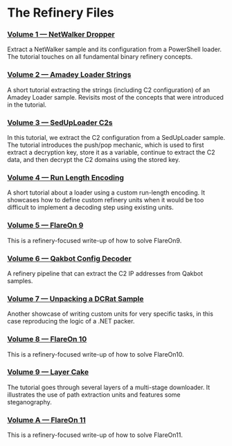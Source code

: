 # The Refinery Files

### [Volume 1 — NetWalker Dropper][0x01]

Extract a NetWalker sample and its configuration from a PowerShell loader.
The tutorial touches on all fundamental binary refinery concepts.

### [Volume 2 — Amadey Loader Strings][0x02]

A short tutorial extracting the strings (including C2 configuration) of an Amadey Loader sample.
Revisits most of the concepts that were introduced in the tutorial.

### [Volume 3 — SedUpLoader C2s][0x03]

In this tutorial, we extract the C2 configuration from a SedUpLoader sample.
The tutorial introduces the push/pop mechanic,
which is used to first extract a decryption key,
store it as a variable,
continue to extract the C2 data,
and then decrypt the C2 domains using the stored key.

### [Volume 4 — Run Length Encoding][0x04]

A short tutorial about a loader using a custom run-length encoding.
It showcases how to define custom refinery units when it would be too difficult to implement a decoding step using existing units.

### [Volume 5 — FlareOn 9][0x05]

This is a refinery-focused write-up of how to solve FlareOn9.

### [Volume 6 — Qakbot Config Decoder][0x06]

A refinery pipeline that can extract the C2 IP addresses from Qakbot samples.

### [Volume 7 — Unpacking a DCRat Sample][0x07]

Another showcase of writing custom units for very specific tasks, in this case reproducing the logic of a .NET packer.

### [Volume 8 — FlareOn 10][0x08]

This is a refinery-focused write-up of how to solve FlareOn10.

### [Volume 9 — Layer Cake][0x09]

The tutorial goes through several layers of a multi-stage downloader.
It illustrates the use of path extraction units and features some steganography.

### [Volume A — FlareOn 11][0x0A]

This is a refinery-focused write-up of how to solve FlareOn11.


[0x01]: notebooks/tbr-files.v0x01.netwalker.dropper.ipynb
[0x02]: notebooks/tbr-files.v0x02.amadey.loader.ipynb
[0x03]: notebooks/tbr-files.v0x03.seduploader.ipynb
[0x04]: notebooks/tbr-files.v0x04.run.length.encoding.ipynb
[0x05]: notebooks/tbr-files.v0x05.flare.on.9.ipynb
[0x06]: notebooks/tbr-files.v0x06.qakbot.decoder.ipynb
[0x07]: notebooks/tbr-files.v0x07.dc.rat.ipynb
[0x08]: notebooks/tbr-files.v0x08.flare.on.10.ipynb
[0x09]: notebooks/tbr-files.v0x09.exploit.document.ipynb
[0x0A]: notebooks/tbr-files.v0x0a.flare.on.11.ipynb